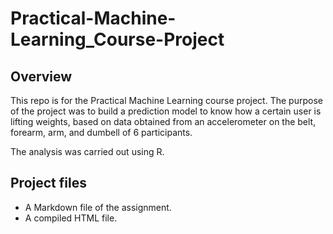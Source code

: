 # Practical-Machine-Learning_Course-Project

## Overview

This repo is for the Practical Machine Learning course project. 
The purpose of the project was to build a prediction model to know how a certain user is lifting weights, based on data obtained from an accelerometer on the belt, forearm, arm, and dumbell of 6 participants.

The analysis was carried out using R.

## Project files
* A Markdown file of the assignment.
* A compiled HTML file.
